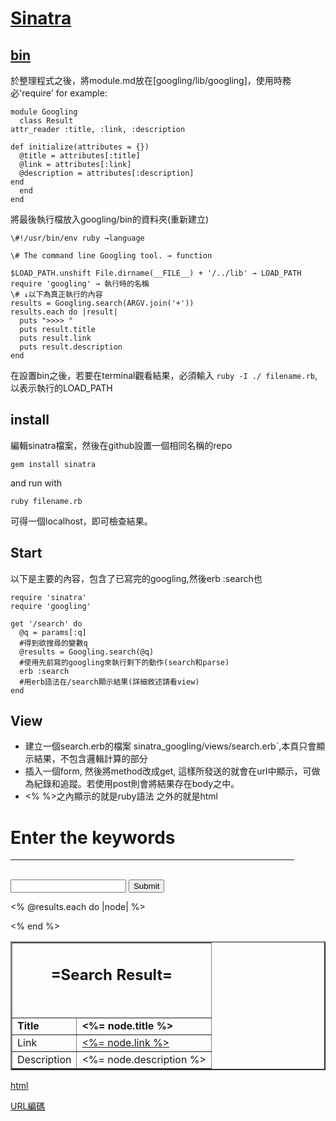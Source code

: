 [Sinatra](https://github.com/sinatra/sinatra)
===========
[bin](https://github.com/Iamyuan/googling/blob/master/bin/googling)
-------
於整理程式之後，將module.md放在[googling/lib/googling]，使用時務必'require' for example:


    module Googling
      class Result
    attr_reader :title, :link, :description
    
    def initialize(attributes = {})
      @title = attributes[:title]
      @link = attributes[:link]
      @description = attributes[:description]
    end
      end
    end


將最後執行檔放入googling/bin的資料夾(重新建立)

    \#!/usr/bin/env ruby →language
    
    \# The command line Googling tool. → function
    
    $LOAD_PATH.unshift File.dirname(__FILE__) + '/../lib' → LOAD_PATH
    require 'googling' → 執行時的名稱
    \# ↓以下為真正執行的內容
    results = Googling.search(ARGV.join('+'))
    results.each do |result|
      puts ">>>> "
      puts result.title
      puts result.link
      puts result.description
    end
    

在設置bin之後，若要在terminal觀看結果，必須輸入 `ruby -I ./ filename.rb`, 以表示執行的LOAD_PATH


install
------
編輯sinatra檔案，然後在github設置一個相同名稱的repo

```gem install sinatra```

and run with

```ruby filename.rb```

可得一個localhost，即可檢查結果。


Start
--------

以下是主要的內容，包含了已寫完的googling,然後erb :search也

    require 'sinatra'
    require 'googling'

    get '/search' do 
      @q = params[:q]
      #得到欲搜尋的變數q
      @results = Googling.search(@q)
      #使用先前寫的googling來執行剩下的動作(search和parse) 
      erb :search
      #用erb語法在/search顯示結果(詳細敘述請看view)
    end

View
--------

* 建立一個search.erb的檔案 sinatra_googling/views/search.erb`,本頁只會顯示結果，不包含邏輯計算的部分
* 插入一個form, 然後將method改成get, 這樣所發送的就會在url中顯示，可做為紀錄和追蹤。若使用post則會將結果存在body之中。
* <%  %>之內顯示的就是ruby語法 之外的就是html


<h1>Enter the keywords</h1>
<hr size="5" align="center" noshade width="90%" color="0000ff"><br>

<form action="/search" method="get">
  <input type="text" name="q"/>
  <input type="submit"/>
</form>  
<table border=2>
<td colspan=2 align=center><h2><b>=Search Result=<b><h2></td>
<tr>
<% @results.each do |node| %>
  <td><b>Title<b></td>
  <td><b><%= node.title %></b></td>
  <tr>
  <td>Link</td>
  <td><a href="<%= node.link %>" target="_blank"><%= node.link %></a></td>
  <tr>
  <td>Description</td>
  <td><%= node.description %></td><tr>
 
<% end %>
</table>


[html](http://www.powmo.com/)

[URL編碼](http://www.w3cschool.cc/tags/html-urlencode.html)